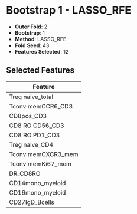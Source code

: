 # Bootstrap 1 - LASSO_RFE

- **Outer Fold**: 2
- **Bootstrap**: 1
- **Method**: LASSO_RFE
- **Fold Seed**: 43
- **Features Selected**: 12

## Selected Features

| Feature |
|---------|
| Treg naive_total |
| Tconv memCCR6_CD3 |
| CD8pos_CD3 |
| CD8 RO CD56_CD3 |
| CD8 RO PD1_CD3 |
| Treg naive_CD4 |
| Tconv memCXCR3_mem |
| Tconv memKi67_mem |
| DR_CD8RO |
| CD14mono_myeloid |
| CD16mono_myeloid |
| CD27IgD_Bcells |
